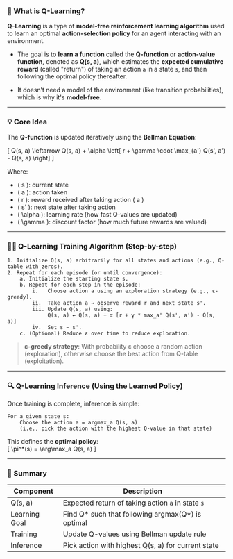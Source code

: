 ### 🧠 What is **Q-Learning**?

**Q-Learning** is a type of **model-free reinforcement learning algorithm** used to learn an optimal **action-selection policy** for an agent interacting with an environment.

- The goal is to **learn a function** called the **Q-function** or **action-value function**, denoted as **Q(s, a)**, which estimates the **expected cumulative reward** (called "return") of taking an action `a` in a state `s`, and then following the optimal policy thereafter.

- It doesn’t need a model of the environment (like transition probabilities), which is why it's **model-free**.

---

### 💡 Core Idea

The **Q-function** is updated iteratively using the **Bellman Equation**:

\[
Q(s, a) \leftarrow Q(s, a) + \alpha \left[ r + \gamma \cdot \max_{a'} Q(s', a') - Q(s, a) \right]
\]

Where:
- \( s \): current state  
- \( a \): action taken  
- \( r \): reward received after taking action \( a \)  
- \( s' \): next state after taking action  
- \( \alpha \): learning rate (how fast Q-values are updated)  
- \( \gamma \): discount factor (how much future rewards are valued)

---

### 🏋️‍♂️ Q-Learning Training Algorithm (Step-by-step)

```text
1. Initialize Q(s, a) arbitrarily for all states and actions (e.g., Q-table with zeros).
2. Repeat for each episode (or until convergence):
    a. Initialize the starting state s.
    b. Repeat for each step in the episode:
        i.   Choose action a using an exploration strategy (e.g., ε-greedy).
        ii.  Take action a → observe reward r and next state s'.
        iii. Update Q(s, a) using:
             Q(s, a) ← Q(s, a) + α [r + γ * max_a' Q(s', a') - Q(s, a)]
        iv.  Set s ← s'.
    c. (Optional) Reduce ε over time to reduce exploration.
```

> **ε-greedy strategy**: With probability ε choose a random action (exploration), otherwise choose the best action from Q-table (exploitation).

---

### 🔍 Q-Learning Inference (Using the Learned Policy)

Once training is complete, inference is simple:

```text
For a given state s:
    Choose the action a = argmax_a Q(s, a)
    (i.e., pick the action with the highest Q-value in that state)
```

This defines the **optimal policy**:  
\[
\pi^*(s) = \arg\max_a Q(s, a)
\]

---

### 📌 Summary
| Component        | Description |
|------------------|-------------|
| Q(s, a)          | Expected return of taking action `a` in state `s` |
| Learning Goal    | Find Q* such that following argmax(Q*) is optimal |
| Training         | Update Q-values using Bellman update rule |
| Inference        | Pick action with highest Q(s, a) for current state |
